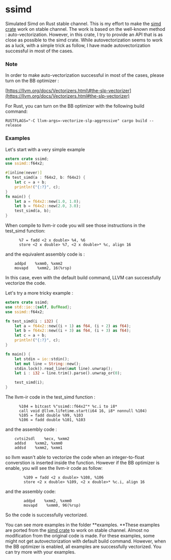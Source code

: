 # ssimd

Simulated Simd on Rust stable channel. This is my effort to make the [simd crate](https://github.com/rust-lang-nursery/simd) work on stable channel. The work is based on the well-known method : auto-vectorization. However, in this crate, I try to provide an API that is as close as possible to the simd crate. While autovectorization seems to work as a luck, with a simple trick as follow, I have made autovectorization successful in most of the cases.

### Note

In order to make auto-vectorization successful in most of the cases, please turn on the BB optimizer :

[https://llvm.org/docs/Vectorizers.html\#the-slp-vectorizer](https://llvm.org/docs/Vectorizers.html#the-slp-vectorizer)

For Rust, you can turn on the BB optimizer with the following build command:

```
RUSTFLAGS="-C llvm-args=-vectorize-slp-aggressive" cargo build --release
```

### Examples

Let's start with a very simple example

```rust
extern crate ssimd;
use ssimd::f64x2;

#[inline(never)]
fn test_simd(a : f64x2, b: f64x2) {    
    let c = a + b;
    println!("{:?}", c);
}
fn main() {
    let a = f64x2::new(1.0, 1.0);
    let b = f64x2::new(2.0, 3.0);
    test_simd(a, b);
}
```

When compile to llvm-ir code you will see those instructions in the test\_simd function:

```
      %7 = fadd <2 x double> %4, %6
      store <2 x double> %7, <2 x double>* %c, align 16
```

and the equivalent assembly code is :

```
    addpd    %xmm0, %xmm2
    movapd    %xmm2, 16(%rsp)
```

In this case, even with the default build command, LLVM can successfully vectorize the code.

Let's try a more tricky example :

```rust
extern crate ssimd;
use std::io::{self, BufRead};
use ssimd::f64x2;

fn test_simd(i : i32) {
    let a = f64x2::new((i + 1) as f64, (i + 2) as f64);
    let b = f64x2::new((i + 3) as f64, (i + 3) as f64);
    let c = a + b;
    println!("{:?}", c);
}

fn main() {
    let stdin = io::stdin();
    let mut line = String::new();
    stdin.lock().read_line(&mut line).unwrap();
    let i : i32 = line.trim().parse().unwrap_or(0);

    test_simd(i);
}
```

The llvm-ir code in the test\_simd function :

```
      %104 = bitcast %"ssimd::f64x2"* %c.i to i8*
      call void @llvm.lifetime.start(i64 16, i8* nonnull %104)
      %105 = fadd double %99, %103
      %106 = fadd double %101, %103
```

and the assembly code :

```
    cvtsi2sdl    %ecx, %xmm2
    addsd    %xmm2, %xmm0
    addsd    %xmm2, %xmm1
```

so llvm wasn't able to vectorize the code when an integer-to-float converstion is inserted inside the function. However if the BB optimizer is enable, you will see the llvm-ir code as follow:

```
        %109 = fadd <2 x double> %108, %106
        store <2 x double> %109, <2 x double>* %c.i, align 16
```

and the assembly code:

```
        addpd    %xmm2, %xmm0
        movapd    %xmm0, 96(%rsp)
```

So the code is successfully vectorized.

You can see more examples in the folder **examples. **These examples are ported from the [simd crate](https://github.com/rust-lang-nursery/simd) to work on stable channel. Almost no modification from the original code is made. For these examples, some might not get autovectorization with default build command. However, when the BB optimizer is enabled, all examples are successfully vectorized. You can try more with your examples.

